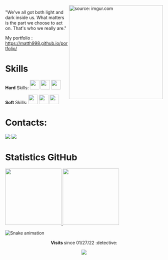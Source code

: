 <img width = "300px" height = "300px" align = "right" src="https://i.imgur.com/IzCXwro.png" title="source: imgur.com"/>

"We've all got both light and dark inside us. What matters is the part we choose to act on. That's who we really are."

My portfolio : <a href="https://matth998.github.io/portfolio/" target="_blank">https://matth998.github.io/portfolio/</a>

<h1> Skills </h1>

<b>Hard</b> Skills:
<img src="https://cdn.jsdelivr.net/gh/devicons/devicon/icons/html5/html5-original.svg" width="30" height="30"/>
<img src="https://cdn.jsdelivr.net/gh/devicons/devicon/icons/css3/css3-original.svg" width="30" height="30"/>
<img src="https://cdn.jsdelivr.net/gh/devicons/devicon/icons/javascript/javascript-original.svg" width="30" height="30"/>

<b>Soft</b> Skills:
<img src="https://cdn.jsdelivr.net/gh/devicons/devicon/icons/java/java-original.svg" width="30" height="30" />
<img src="https://cdn.jsdelivr.net/gh/devicons/devicon/icons/nodejs/nodejs-original.svg" width="30" height="30"/>
<img src="https://cdn.jsdelivr.net/gh/devicons/devicon/icons/mysql/mysql-original.svg" width="30" height="30"/>

<h1>Contacts: </h1>
<div>
<a href="https://www.instagram.com/_matthsz/" target="_blank"><img src="https://img.shields.io/badge/-Instagram-%23E4405F?style=for-the-badge&logo=instagram&logoColor=white" target="_blank"></a>
<a href="https://www.linkedin.com/in/matheus-silva25/" target="_blank"><img src="https://img.shields.io/badge/-LinkedIn-%230077B5?style=for-the-badge&logo=linkedin&logoColor=white" target="_blank"></a>   
  
</div>

<h1> Statistics GitHub </h1>

<div>
<a href="https://github.com/Matth998"> 
<img height="180em" src="https://github-readme-stats.vercel.app/api/top-langs/?username=Matth998&layout=compact&langs_count=7&theme=dracula"/>
<img height="180em" src="https://github-readme-stats.vercel.app/api?username=Matth998&show_icons=true&theme=dracula&include_all_commits=true&count_private=true"/></a>
</div>
  
 ![Snake animation](https://github.com/Matth998/Matth998/blob/output/github-contribution-grid-snake.svg)
  
   <p align="center"><strong> Visits </strong> since 01/27/22 :detective: <br>
<p align="center"> 
   <img alingn="center" src="https://profile-counter.glitch.me/Matth998/count.svg" />
</p> 

